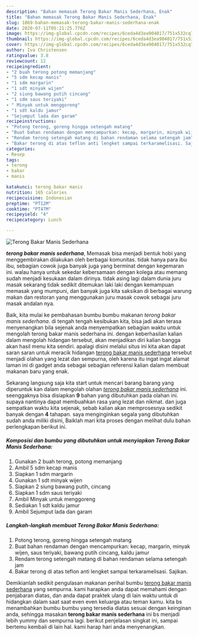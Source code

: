 ```yaml
---
description: "Bahan memasak Terong Bakar Manis Sederhana, Enak"
title: "Bahan memasak Terong Bakar Manis Sederhana, Enak"
slug: 1869-bahan-memasak-terong-bakar-manis-sederhana-enak
date: 2020-07-11T05:21:25.776Z
image: https://img-global.cpcdn.com/recipes/6ceda4d3ea904017/751x532cq70/terong-bakar-manis-sederhana-foto-resep-utama.jpg
thumbnail: https://img-global.cpcdn.com/recipes/6ceda4d3ea904017/751x532cq70/terong-bakar-manis-sederhana-foto-resep-utama.jpg
cover: https://img-global.cpcdn.com/recipes/6ceda4d3ea904017/751x532cq70/terong-bakar-manis-sederhana-foto-resep-utama.jpg
author: Iva Christensen
ratingvalue: 3.8
reviewcount: 12
recipeingredient:
- "2 buah terong potong memanjang"
- "5 sdm kecap manis"
- "1 sdm margarin"
- "1 sdt minyak wijen"
- "2 siung bawang putih cincang"
- "1 sdm saus teriyaki"
- " Minyak untuk menggoreng"
- "1 sdt kaldu jamur"
- "Sejumput lada dan garam"
recipeinstructions:
- "Potong terong, goreng hingga setengah matang"
- "Buat bahan rendaman dengan mencampurkan: kecap, margarin, minyak wijen, saus teriyaki, bawang putih cincang, kaldu jamur"
- "Rendam terong setengah matang di bahan rendaman selama setengah jam"
- "Bakar terong di atas teflon anti lengket sampai terkaramelisasi. Sajikan."
categories:
- Resep
tags:
- terong
- bakar
- manis

katakunci: terong bakar manis 
nutrition: 165 calories
recipecuisine: Indonesian
preptime: "PT12M"
cooktime: "PT47M"
recipeyield: "4"
recipecategory: Lunch

---
```



![Terong Bakar Manis Sederhana](https://img-global.cpcdn.com/recipes/6ceda4d3ea904017/751x532cq70/terong-bakar-manis-sederhana-foto-resep-utama.jpg)

<b><i>terong bakar manis sederhana</i></b>, Memasak bisa menjadi bentuk hobi yang menggembirakan dilakukan oleh berbagai komunitas. tidak hanya para ibu ibu, sebagian cowok juga banyak juga yang berminat dengan kegemaran ini. walau hanya untuk sekedar kebersamaan dengan kolega atau memang sudah menjadi kesukaan dalam dirinya. tidak asing lagi dalam dunia juru masak sekarang tidak sedikit ditemukan laki laki dengan kemampuan memasak yang mumpuni, dan banyak juga kita saksikan di berbagai warung makan dan restoran yang menggunakan juru masak cowok sebagai juru masak andalan nya.



Baik, kita mulai ke pembahasan bumbu bumbu makanan <i>terong bakar manis sederhana</i>. di tengah tengah kesibukan kita, bisa jadi akan terasa menyenangkan bila sejenak anda menyempatkan sebagian waktu untuk mengolah terong bakar manis sederhana ini. dengan keberhasilan kalian dalam mengolah hidangan tersebut, akan menjadikan diri kalian bangga akan hasil menu kita sendiri. apalagi disini melalui situs ini kita akan dapat saran saran untuk meracik hidangan <u>terong bakar manis sederhana</u> tersebut menjadi olahan yang lezat dan sempurna, oleh karena itu ingat ingat alamat laman ini di gadget anda sebagai sebagian referensi kalian dalam membuat makanan baru yang enak.


Sekarang langsung saja kita start untuk mencari barang barang yang diperuntuk kan dalam mengolah olahan <u><i>terong bakar manis sederhana</i></u> ini. seenggaknya bisa disiapkan <b>9</b> bahan yang dibutuhkan pada olahan ini. supaya nantinya dapat membuahkan rasa yang lezat dan nikmat. dan juga sempatkan waktu kita sejenak, sebab kalian akan memprosesnya sedikit banyak dengan <b>4</b> tahapan. saya menginginkan segala yang dibutuhkan sudah anda miliki disini, Baiklah mari kita proses dengan melihat dulu bahan perlengkapan berikut ini.

<!--inarticleads1-->

##### Komposisi dan bumbu yang dibutuhkan untuk menyiapkan Terong Bakar Manis Sederhana:

1. Gunakan 2 buah terong, potong memanjang
1. Ambil 5 sdm kecap manis
1. Siapkan 1 sdm margarin
1. Gunakan 1 sdt minyak wijen
1. Siapkan 2 siung bawang putih, cincang
1. Siapkan 1 sdm saus teriyaki
1. Ambil  Minyak untuk menggoreng
1. Sediakan 1 sdt kaldu jamur
1. Ambil Sejumput lada dan garam




<!--inarticleads2-->

##### Langkah-langkah membuat Terong Bakar Manis Sederhana:

1. Potong terong, goreng hingga setengah matang
1. Buat bahan rendaman dengan mencampurkan: kecap, margarin, minyak wijen, saus teriyaki, bawang putih cincang, kaldu jamur
1. Rendam terong setengah matang di bahan rendaman selama setengah jam
1. Bakar terong di atas teflon anti lengket sampai terkaramelisasi. Sajikan.




Demikianlah sedikit pengulasan makanan perihal bumbu <u>terong bakar manis sederhana</u> yang sempurna. kami harapkan anda dapat memahami dengan penjabaran diatas, dan anda dapat praktek ulang di lain waktu untuk di hidangkan dalam saat saat even even keluarga atau teman kamu. kita bs menambahkan bumbu bumbu yang tersedia diatas sesuai dengan keinginan anda, sehingga masakan <b>terong bakar manis sederhana</b> ini bs menjadi lebih yummy dan sempurna lagi. berikut penjelasan singkat ini, sampai bertemu kembali di lain hal. kami harap hari anda menyenangkan.
